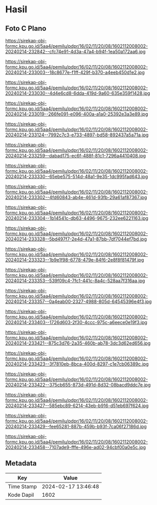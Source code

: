 # Hasil

## Foto C Plano

https://sirekap-obj-formc.kpu.go.id/5aa4/pemilu/pdpr/16/02/11/20/08/1602112008002-20240214-232842--cfc74e91-4d3a-47a4-b94f-1ea50a172aa6.jpg

https://sirekap-obj-formc.kpu.go.id/5aa4/pemilu/pdpr/16/02/11/20/08/1602112008002-20240214-233003--18c8677e-f1ff-429f-b370-a4eeb450d1e2.jpg

https://sirekap-obj-formc.kpu.go.id/5aa4/pemilu/pdpr/16/02/11/20/08/1602112008002-20240214-233030--4d4e6cd8-6dda-419d-9a60-635e359f1428.jpg

https://sirekap-obj-formc.kpu.go.id/5aa4/pemilu/pdpr/16/02/11/20/08/1602112008002-20240214-233019--266fe091-e096-400a-a1a0-25392e3a3e89.jpg

https://sirekap-obj-formc.kpu.go.id/5aa4/pemilu/pdpr/16/02/11/20/08/1602112008002-20240214-233124--7992c7c3-e733-4897-bd58-892437a5a71a.jpg

https://sirekap-obj-formc.kpu.go.id/5aa4/pemilu/pdpr/16/02/11/20/08/1602112008002-20240214-233259--dabad175-ec6f-488f-81c1-7296a4410408.jpg

https://sirekap-obj-formc.kpu.go.id/5aa4/pemilu/pdpr/16/02/11/20/08/1602112008002-20240214-233330--65ebe575-514d-48a1-9e35-1dc995fad643.jpg

https://sirekap-obj-formc.kpu.go.id/5aa4/pemilu/pdpr/16/02/11/20/08/1602112008002-20240214-233302--4fd60843-ab4e-461d-93fb-29a61af87367.jpg

https://sirekap-obj-formc.kpu.go.id/5aa4/pemilu/pdpr/16/02/11/20/08/1602112008002-20240214-233304--1b14541c-db63-4496-9675-232ee6221163.jpg

https://sirekap-obj-formc.kpu.go.id/5aa4/pemilu/pdpr/16/02/11/20/08/1602112008002-20240214-233328--5bd497f7-2e4d-47a1-87bb-7df7044ef7bd.jpg

https://sirekap-obj-formc.kpu.go.id/5aa4/pemilu/pdpr/16/02/11/20/08/1602112008002-20240214-233323--1b9e1f98-6778-479e-84f6-2e8f8f81479f.jpg

https://sirekap-obj-formc.kpu.go.id/5aa4/pemilu/pdpr/16/02/11/20/08/1602112008002-20240214-233353--539f09c4-7fc1-441c-8a4c-528aa7f316aa.jpg

https://sirekap-obj-formc.kpu.go.id/5aa4/pemilu/pdpr/16/02/11/20/08/1602112008002-20240214-233357--0a4eab00-2327-4988-805d-64545396e4f3.jpg

https://sirekap-obj-formc.kpu.go.id/5aa4/pemilu/pdpr/16/02/11/20/08/1602112008002-20240214-233403--1726d603-2f30-4ccc-975c-a6eece0e19f3.jpg

https://sirekap-obj-formc.kpu.go.id/5aa4/pemilu/pdpr/16/02/11/20/08/1602112008002-20240214-233421--875c3d76-2a35-460b-ab78-3dc3d62ed656.jpg

https://sirekap-obj-formc.kpu.go.id/5aa4/pemilu/pdpr/16/02/11/20/08/1602112008002-20240214-233423--3f7810eb-8bca-400d-8297-c1e7cb06389c.jpg

https://sirekap-obj-formc.kpu.go.id/5aa4/pemilu/pdpr/16/02/11/20/08/1602112008002-20240214-233422--375cb655-873d-491d-8d32-08bacd9ddc7e.jpg

https://sirekap-obj-formc.kpu.go.id/5aa4/pemilu/pdpr/16/02/11/20/08/1602112008002-20240214-233427--585ebc89-6214-43eb-b916-d51eb697f624.jpg

https://sirekap-obj-formc.kpu.go.id/5aa4/pemilu/pdpr/16/02/11/20/08/1602112008002-20240214-233429--fee65281-887b-459b-b93f-7ca06f27186d.jpg

https://sirekap-obj-formc.kpu.go.id/5aa4/pemilu/pdpr/16/02/11/20/08/1602112008002-20240214-233458--7107ade9-fffe-496e-ad02-94cbf00a0e5c.jpg


## Metadata

| Key        | Value               |
| ---------- | ------------------- |
| Time Stamp | 2024-02-17 13:46:48 |
| Kode Dapil | 1602                |



